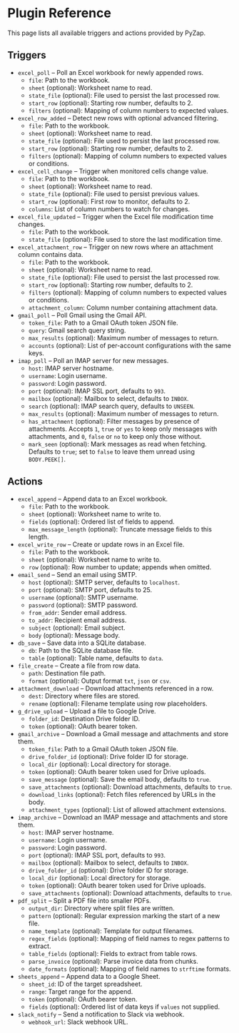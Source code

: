 # Plugin Reference

This page lists all available triggers and actions provided by PyZap.

## Triggers

- `excel_poll` – Poll an Excel workbook for newly appended rows.
  - `file`: Path to the workbook.
  - `sheet` (optional): Worksheet name to read.
  - `state_file` (optional): File used to persist the last processed row.
  - `start_row` (optional): Starting row number, defaults to 2.
  - `filters` (optional): Mapping of column numbers to expected values.
- `excel_row_added` – Detect new rows with optional advanced filtering.
  - `file`: Path to the workbook.
  - `sheet` (optional): Worksheet name to read.
  - `state_file` (optional): File used to persist the last processed row.
  - `start_row` (optional): Starting row number, defaults to 2.
  - `filters` (optional): Mapping of column numbers to expected values or conditions.
- `excel_cell_change` – Trigger when monitored cells change value.
  - `file`: Path to the workbook.
  - `sheet` (optional): Worksheet name to read.
  - `state_file` (optional): File used to persist previous values.
  - `start_row` (optional): First row to monitor, defaults to 2.
  - `columns`: List of column numbers to watch for changes.
- `excel_file_updated` – Trigger when the Excel file modification time changes.
  - `file`: Path to the workbook.
  - `state_file` (optional): File used to store the last modification time.
- `excel_attachment_row` – Trigger on new rows where an attachment column contains data.
  - `file`: Path to the workbook.
  - `sheet` (optional): Worksheet name to read.
  - `state_file` (optional): File used to persist the last processed row.
  - `start_row` (optional): Starting row number, defaults to 2.
  - `filters` (optional): Mapping of column numbers to expected values or conditions.
  - `attachment_column`: Column number containing attachment data.
- `gmail_poll` – Poll Gmail using the Gmail API.
  - `token_file`: Path to a Gmail OAuth token JSON file.
  - `query`: Gmail search query string.
  - `max_results` (optional): Maximum number of messages to return.
  - `accounts` (optional): List of per-account configurations with the same keys.
- `imap_poll` – Poll an IMAP server for new messages.
  - `host`: IMAP server hostname.
  - `username`: Login username.
  - `password`: Login password.
  - `port` (optional): IMAP SSL port, defaults to `993`.
  - `mailbox` (optional): Mailbox to select, defaults to `INBOX`.
  - `search` (optional): IMAP search query, defaults to `UNSEEN`.
  - `max_results` (optional): Maximum number of messages to return.
  - `has_attachment` (optional): Filter messages by presence of attachments.
    Accepts `1`, `true` or `yes` to keep only messages with attachments, and `0`,
    `false` or `no` to keep only those without.
  - `mark_seen` (optional): Mark messages as read when fetching. Defaults to
    `true`; set to `false` to leave them unread using `BODY.PEEK[]`.

## Actions

- `excel_append` – Append data to an Excel workbook.
  - `file`: Path to the workbook.
  - `sheet` (optional): Worksheet name to write to.
  - `fields` (optional): Ordered list of fields to append.
  - `max_message_length` (optional): Truncate message fields to this length.
- `excel_write_row` – Create or update rows in an Excel file.
  - `file`: Path to the workbook.
  - `sheet` (optional): Worksheet name to write to.
  - `row` (optional): Row number to update; appends when omitted.
- `email_send` – Send an email using SMTP.
  - `host` (optional): SMTP server, defaults to `localhost`.
  - `port` (optional): SMTP port, defaults to 25.
  - `username` (optional): SMTP username.
  - `password` (optional): SMTP password.
  - `from_addr`: Sender email address.
  - `to_addr`: Recipient email address.
  - `subject` (optional): Email subject.
  - `body` (optional): Message body.
- `db_save` – Save data into a SQLite database.
  - `db`: Path to the SQLite database file.
  - `table` (optional): Table name, defaults to `data`.
- `file_create` – Create a file from row data.
  - `path`: Destination file path.
  - `format` (optional): Output format `txt`, `json` or `csv`.
- `attachment_download` – Download attachments referenced in a row.
  - `dest`: Directory where files are stored.
  - `rename` (optional): Filename template using row placeholders.
- `g_drive_upload` – Upload a file to Google Drive.
  - `folder_id`: Destination Drive folder ID.
  - `token` (optional): OAuth bearer token.
- `gmail_archive` – Download a Gmail message and attachments and store them.
  - `token_file`: Path to a Gmail OAuth token JSON file.
  - `drive_folder_id` (optional): Drive folder ID for storage.
  - `local_dir` (optional): Local directory for storage.
  - `token` (optional): OAuth bearer token used for Drive uploads.
  - `save_message` (optional): Save the email body, defaults to `true`.
  - `save_attachments` (optional): Download attachments, defaults to `true`.
  - `download_links` (optional): Fetch files referenced by URLs in the body.
  - `attachment_types` (optional): List of allowed attachment extensions.
- `imap_archive` – Download an IMAP message and attachments and store them.
  - `host`: IMAP server hostname.
  - `username`: Login username.
  - `password`: Login password.
  - `port` (optional): IMAP SSL port, defaults to `993`.
  - `mailbox` (optional): Mailbox to select, defaults to `INBOX`.
  - `drive_folder_id` (optional): Drive folder ID for storage.
  - `local_dir` (optional): Local directory for storage.
  - `token` (optional): OAuth bearer token used for Drive uploads.
  - `save_attachments` (optional): Download attachments, defaults to `true`.
- `pdf_split` – Split a PDF file into smaller PDFs.
  - `output_dir`: Directory where split files are written.
  - `pattern` (optional): Regular expression marking the start of a new file.
  - `name_template` (optional): Template for output filenames.
  - `regex_fields` (optional): Mapping of field names to regex patterns to extract.
  - `table_fields` (optional): Fields to extract from table rows.
  - `parse_invoice` (optional): Parse invoice data from chunks.
  - `date_formats` (optional): Mapping of field names to `strftime` formats.
- `sheets_append` – Append data to a Google Sheet.
  - `sheet_id`: ID of the target spreadsheet.
  - `range`: Target range for the append.
  - `token` (optional): OAuth bearer token.
  - `fields` (optional): Ordered list of data keys if `values` not supplied.
- `slack_notify` – Send a notification to Slack via webhook.
  - `webhook_url`: Slack webhook URL.

